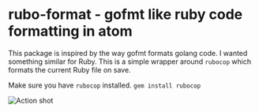 # rubo-format - gofmt like ruby code formatting in atom

This package is inspired by the way gofmt formats golang code. I wanted something similar for Ruby. This is a simple wrapper around `rubocop` which formats the current Ruby file on save.

Make sure you have `rubocop` installed.
`gem install rubocop`

![Action shot](https://cdn.rawgit.com/pariz/rubo-format/master/rubo-format.gif)
